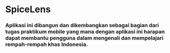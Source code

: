 # SpiceLens
### Aplikasi ini dibangun dan dikembangkan sebagai bagian dari tugas praktikum mobile yang mana dengan aplikasi ini harapan dapat membantu pengguna dalam mengenali dan mempelajari rempah-rempah khas Indonesia.

